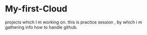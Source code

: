 # My-first-Cloud
projects which I m working on.
this is practice session , by which i m gathering info how to handle github.
